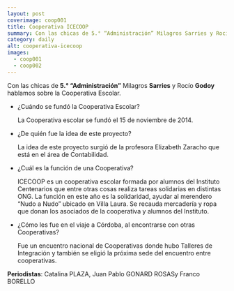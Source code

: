 ```yaml
---
layout: post
coverimage: coop001
title: Cooperativa ICECOOP
summary: Con las chicas de 5.° “Administración” Milagros Sarries y Rocío Godoy hablamos sobre la Cooperativa Escolar.
category: daily
alt: cooperativa-icecoop
images:
  - coop001
  - coop002
---
```


Con las chicas de **5.° “Administración”** Milagros **Sarries** y Rocío **Godoy** hablamos sobre la Cooperativa Escolar.


* ¿Cuándo se fundó la Cooperativa Escolar?

    La Cooperativa escolar se fundó el 15 de noviembre de 2014.



* ¿De quién fue la idea de este proyecto?

    La idea de este proyecto surgió de la profesora Elizabeth Zaracho que está en el área de Contabilidad.



* ¿Cuál es la función de una Cooperativa?

    ICECOOP es un cooperativa escolar formada por alumnos del Instituto Centenarios que entre otras cosas realiza tareas solidarias en distintas ONG. La función en este año es la solidaridad, ayudar al merendero “Nudo a Nudo” ubicado en Villa Laura. Se recauda mercadería y ropa que donan los asociados de la cooperativa y alumnos del Instituto.



* ¿Cómo les fue en el viaje a Córdoba, al encontrarse con otras Cooperativas?

    Fue un encuentro nacional de Cooperativas donde hubo Talleres de Integración y también se eligió la próxima sede del encuentro entre cooperativas.



**Periodistas**: Catalina PLAZA, Juan Pablo GONARD ROSASy Franco BORELLO
